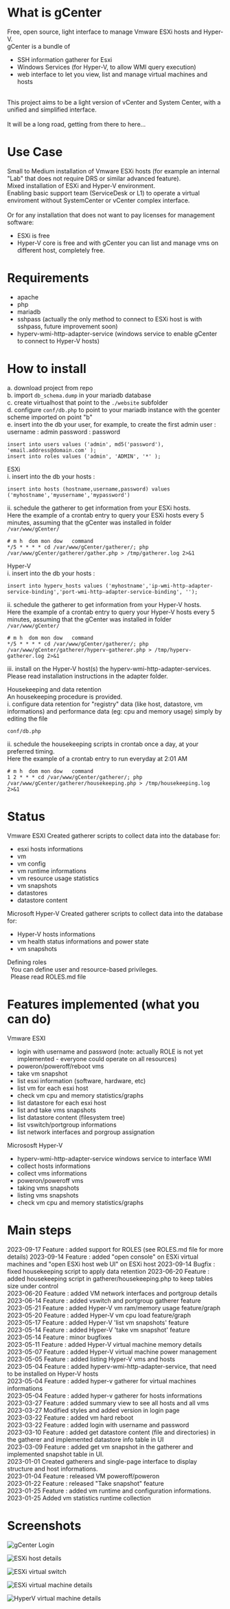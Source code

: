 # What is gCenter
Free, open source, light interface to manage Vmware ESXi hosts and Hyper-V.<br/>
gCenter is a bundle of 
- SSH information gatherer for Esxi
- Windows Services (for Hyper-V, to allow WMI query execution)
- web interface to let you view, list and manage virtual machines and hosts
<br/>
This project aims to be a light version of vCenter and System Center, with a unified and simplified interface.<br />
<br />
It will be a long road, getting from there to here...



# Use Case
Small to Medium installation of Vmware ESXi hosts (for example an internal "Lab" that does not require DRS or similar advanced feature).<br/>
Mixed installation of ESXi and Hyper-V environment.<br />
Enabling basic support team (ServiceDesk or L1) to operate a virtual enviroment without SystemCenter or vCenter complex interface.<br/>
<br/>
Or for any installation that does not want to pay licenses for management software:
- ESXi is free
- Hyper-V core is free
and with gCenter you can list and manage vms on different host, completely free.



# Requirements
- apache
- php
- mariadb
- sshpass  (actually the only method to connect to ESXi host is with sshpass, future improvement soon)
- hyperv-wmi-http-adapter-service (windows service to enable gCenter to connect to Hyper-V hosts)


# How to install
a. download project from repo <br/>
b. import ```db_schema.dump``` in your mariadb database <br/>
c. create virtualhost that point to the ```./website``` subfolder <br/>
d. configure ```conf/db.php``` to point to your mariadb instance with the gcenter scheme imported on point "b" <br/>
e. insert into the db your user, for example, to create the first admin user :
   username : admin
   password : password
   ```
   insert into users values ('admin', md5('password'), 'email.address@domain.com' );
   insert into roles values ('admin', 'ADMIN', '*' );
   ```


ESXi<br>
i. insert into the db your hosts : 
   ```
   insert into hosts (hostname,username,password) values ('myhostname','myusername','mypassword')   
   ```
ii. schedule the gatherer to get information from your ESXi hosts. <br/>
   Here the example of a crontab entry to query your ESXi hosts every 5 minutes, assuming that the gCenter was installed in folder ```/var/www/gCenter/``` <br>
   ```
   # m h  dom mon dow   command
   */5 * * * * cd /var/www/gCenter/gatherer/; php /var/www/gCenter/gatherer/gather.php > /tmp/gatherer.log 2>&1
   ```
   

Hyper-V<br>
i. insert into the db your hosts :
   ```
   insert into hyperv_hosts values ('myhostname','ip-wmi-http-adapter-service-binding','port-wmi-http-adapter-service-binding', '');
   ```
ii. schedule the gatherer to get information from your Hyper-V hosts. <br/>
   Here the example of a crontab entry to query your Hyper-V hosts every 5 minutes, assuming that the gCenter was installed in folder ```/var/www/gCenter/``` <br>
   ```
   # m h  dom mon dow   command
   */5 * * * * cd /var/www/gCenter/gatherer/; php /var/www/gCenter/gatherer/hyperv-gatherer.php > /tmp/hyperv-gatherer.log 2>&1
   ```
iii. install on the Hyper-V host(s) the hyperv-wmi-http-adapter-services. Please read installation instructions in the adapter folder.



Housekeeping and data retention<br>
An housekeeping procedure is provided.<br>
i. configure data retention for "registry" data (like host, datastore, vm informations) and performance data (eg: cpu and memory usage) simply by editing the file
   ```
   conf/db.php
   ```
ii. schedule the housekeeping scripts in crontab once a day, at your preferred timing.<br/>
   Here the example of a crontab entry to run everyday at 2:01 AM<br>
   ```
   # m h  dom mon dow   command
   1 2 * * * cd /var/www/gCenter/gatherer/; php /var/www/gCenter/gatherer/housekeeping.php > /tmp/housekeeping.log 2>&1
   ```



# Status

Vmware ESXI
  Created gatherer scripts to collect data into the database for:
  - esxi hosts informations
  - vm
  - vm config
  - vm runtime informations
  - vm resource usage statistics
  - vm snapshots
  - datastores
  - datastore content

Microsoft Hyper-V
  Created gatherer scripts to collect data into the database for:
  - Hyper-V hosts informations
  - vm health status informations and power state
  - vm snapshots
  
Defining roles<br>
&nbsp;&nbsp;You can define user and resource-based privileges. <br>
&nbsp;&nbsp;Please read ROLES.md file<br>


# Features implemented (what you can do)
Vmware ESXI
  - login with username and password (note: actually ROLE is not yet implemented - everyone could operate on all resources)
  - poweron/poweroff/reboot vms
  - take vm snapshot
  - list esxi information (software, hardware, etc)
  - list vm for each esxi host
  - check vm cpu and memory statistics/graphs
  - list datastore for each esxi host
  - list and take vms snapshots
  - list datastore content (filesystem tree)
  - list vswitch/portgroup informations
  - list network interfaces and porgroup assignation

Micrososft Hyper-V 
  - hyperv-wmi-http-adapter-service windows service to interface WMI
  - collect hosts informations
  - collect vms informations
  - poweron/poweroff vms
  - taking vms snapshots
  - listing vms snapshots
  - check vm cpu and memory statistics/graphs

# Main steps
2023-09-17 Feature : added support for ROLES (see ROLES.md file for more details)
2023-09-14 Feature : added "open console" on ESXi virtual machines and "open ESXi host web UI" on ESXi host
2023-09-14 Bugfix : fixed housekeeping script to apply data retention
2023-06-20 Feature : added housekeeping script in gatherer/housekeeping.php to keep tables size under control<br>
2023-06-20 Feature : added VM network interfaces and portgroup details<br>
2023-06-14 Feature : added vswitch and portgroup gatherer feature <br>
2023-05-21 Feature : added Hyper-V vm ram/memory usage feature/graph <br>
2023-05-20 Feature : added Hyper-V vm cpu load feature/graph <br>
2023-05-17 Feature : added Hyper-V 'list vm snapshots' feature<br>
2023-05-14 Feature : added Hyper-V 'take vm snapshot' feature<br>
2023-05-14 Feature : minor bugfixes<br>
2023-05-11 Feature : added Hyper-V virtual machine memory details<br>
2023-05-07 Feature : added Hyper-V virtual machine power management<br>
2023-05-05 Feature : added listing Hyper-V vms and hosts<br>
2023-05-04 Feature : added hyperv-wmi-http-adapter-service, that need to be installed on Hyper-V hosts<br>
2023-05-04 Feature : added hyper-v gatherer for virtual machines informations<br>
2023-05-04 Feature : added hyper-v gatherer for hosts informations<br>
2023-03-27 Feature : added summary view to see all hosts and all vms<br>
2023-03-27 Modified styles and added version in login page<br>
2023-03-22 Feature : added vm hard reboot<br>
2023-03-22 Feature : added login with username and password <br>
2023-03-10 Feature : added get datastore content (file and directories) in the gatherer and implemented datastore info table in UI <br>
2023-03-09 Feature : added get vm snapshot in the gatherer and implemented snapshot table in UI. <br>
2023-01-01 Created gatherers and single-page interface to display structure and host informations.<br>
2023-01-04 Feature : released VM poweroff/poweron <br>
2023-01-22 Feature : released "Take snapshot" feature<br>
2023-01-25 Feature : added vm runtime and configuration informations.<br>
2023-01-25 Added vm statistics runtime collection<br>


# Screenshots
![gCenter Login](/docs/images/gCenter_login.png "Login")

![ESXi host details](/docs/images/gCenter_show_esxi_host.png "ESXi host details")

![ESXi virtual switch](/docs/images/gCenter_show_esxi_vswitch.png "ESXi virtual switch")

![ESXi virtual machine details](/docs/images/gCenter_show_esxi_vm.png "ESXi virtual machine details")

![HyperV virtual machine details](/docs/images/gCenter_show_hyperv_vm.png "Hyper-V virtual machine details")




